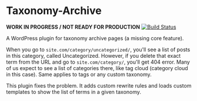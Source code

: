 # Taxonomy-Archive

**WORK IN PROGRESS / NOT READY FOR PRODUCTION** [![Build Status](https://travis-ci.org/ihorvorotnov/Taxonomy-Archive.svg?branch=master)](https://travis-ci.org/ihorvorotnov/Taxonomy-Archive)

A WordPress plugin for taxonomy archive pages (a missing core feature).

When you go to `site.com/category/uncategorized/`, you'll see a list of posts in this category, called Uncategorized. However, if you delete that exact term from the URL and go to `site.com/category/`, you'll get 404 error. Many of us expect to see a list of categories there, like tag cloud (category cloud in this case). Same applies to tags or any custom taxonomy.

This plugin fixes the problem. It adds custom rewrite rules and loads custom templates to show the list of terms in a given taxonomy.

